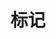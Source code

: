 <!--
 * @Author: 李韬
 * @Date: 2022-08-25 15:40:51
 * @LastEditors: 李韬
 * @LastEditTime: 2022-08-25 15:41:03
-->
# 标记
